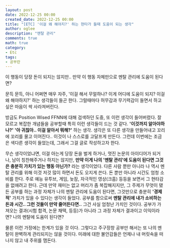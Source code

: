 ```yaml
---
layout: post
date: 2022-12-25 00:00
created_date: 2022-12-25 00:00
title: "[ETC] '이걸 왜 해야지?' 하는 현타가 들때 도움이 되는 생각"
author: oglee
description: "멘탈 관리"
comments: true
math: true
category:
- Etc
tags:
- 공부란
---
```


이 행동이 당장 돈이 되지는 않지만.. 만약 이 행동 자체만으로 멘탈 관리에 도움이 된다면?
<!--more-->

문득 문득, 아니 어쩌면 매우 자주, '이걸 해서 무얼하나? 이게 어디에 도움이 되지? 이걸 왜 해야하지?' 하는 생각들이 들곤 한다. 그럴때마다 허무감과 무기력감이 들면서 하고 싶은 마음이 싹 사라져버린다. 

방금도 Position Wised FFNN에 대해 검색하던 도중, 또 이런 생각이 들어버렸다. 잘 모르고 복잡한 개념들을 공부할때 특히 이런 생각들이 드는 것 같다. **'이것까지 알아야하나?'** **'아 귀찮아.. 이걸 알아서 뭐해?'** 하는 생각. 생각은 또 다른 생각을 만들어내고 꼬리에 꼬리를 물고 이어진다.. 이것이 나 스스로를 고달프게 만든다. 그런데 이번에는 조금은 색다른 생각이 들었는데, 그래서 그걸 글로 작성하고자 한다. 

무슨 생각이었냐면, 이걸 아는게 당장 돈을 벌게 하거나, 멋진 논문의 아이디어가 되거나, 남이 칭찬해주거나 하지는 않지만, **만약 이게 나의 '멘탈 관리'에 도움이 된다면 그것은 충분히 가치가 있는 행동 아닌가?** 라는 생각이었다. 다른 사람 뿐만 아니라 나 역시 멘탈 관리를 위해 이것 저것 많이 하면서 돈도 오지게 쓴다. 돈 뿐만 아니라 시간도 엄청 소비를 한다. 주로 예능 유투브, 게임, 늦잠, 자극적인 영상(크흠) 등등을 보면서 그 현타감을 없애려고 한다. 근데 만약 재미는 없고 머리가 좀 복잡해지지만, 그 주제가 무엇이 됐든 공부를 하는 과정 자체가 나의 멘탈 관리에 도움이 된다면, 그것만으로 충분히 **'경제적'** 가치가 있을 수 있다는 생각이 들었다. 공부를 함으로써 **멘탈 관리에 내가 소비하는 돈과 시간.. 그런 것들이 만약 줄어든다면..** 그건 사실 엄청난 가치인 것이다. 공부가 가져오는 결과(시험 합격, 논문 채택, 등등)가 아니라 그 과정 자체가 결과이고 이익이라면? 나의 멘탈에 도움이 된다면? 

물론 이런 가정에는 한계가 있을 것 이다. 그렇다고 주구장창 공부만 해서는 또 나의 멘탈이 완벽하게 관리되지는 않을 것이다. 미래에 대한 불안감들은 언제나 내 머릿속을 떠나지 않고 내 주위를 맴돈다. 
